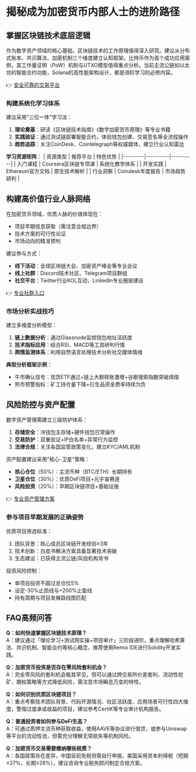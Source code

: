 # 揭秘成为加密货币内部人士的进阶路径

## 掌握区块链技术底层逻辑
作为数字资产领域的核心基础，区块链技术的工作原理值得深入研究。建议从分布式账本、共识算法、加密机制三个维度建立认知框架。比特币作为首个成功应用案例，其工作量证明（PoW）机制与UTXO模型值得重点分析。当前主流公链如以太坊的智能合约功能，Solana的高性能架构设计，都是进阶学习的必修内容。

👉 [安全可靠的交易平台](https://bit.ly/okx_welcome)

### 构建系统化学习体系
建议采用"三位一体"学习法：
1. **理论奠基**：研读《区块链技术指南》《数字加密货币原理》等专业书籍
2. **实践验证**：通过测试链部署智能合约，体验钱包创建、交易签名等全流程操作
3. **趋势追踪**：关注CoinDesk、Cointelegraph等权威媒体，建立行业认知雷达

**学习资源矩阵**：
| 资源类型 | 推荐平台 | 特色优势 |
|---------|----------|----------|
| 入门课程 | Coursera区块链专项课 | 系统化教学体系 |
| 开发实践 | Ethereum官方文档 | 原生技术解析 |
| 行业洞察 | Coindesk年度报告 | 市场趋势研判 |

## 构建高价值行业人脉网络
在加密货币领域，优质人脉的价值体现在：
- 项目早期信息获取（需注意合规边界）
- 技术方案的可行性论证
- 市场动向的精准预判

建议参与方式：
- **线下活动**：全球区块链大会、加密资产峰会等专业会议
- **线上社群**：Discord技术社区、Telegram项目群组
- **社交平台**：Twitter行业KOL互动，LinkedIn专业圈层建设

👉 [专业社群入口](https://bit.ly/okx_welcome)

### 市场分析实战技巧
建立多维度分析模型：
1. **链上数据分析**：通过Glassnode监控钱包地址活跃度
2. **技术指标应用**：结合RSI、MACD等工具研判行情
3. **舆情监测体系**：利用自然语言处理技术分析社交媒体情绪

**典型分析框架示例**：
- 牛市确认信号：现货ETF通过+链上大额转账激增+谷歌搜索指数突破阈值
- 熊市预警指标：矿工持仓量下降+衍生品资金费率持续为负

## 风险防控与资产配置
数字资产管理需建立三级防护体系：
1. **存储安全**：冷钱包主存储+硬件钱包日常操作
2. **交易防护**：双重验证+IP白名单+异常行为监控
3. **法律合规**：关注各国监管政策变化，建立KYC/AML机制

资产配置建议采用"核心-卫星"策略：
- **核心仓位**（50%）：主流币种（BTC/ETH）长期持有
- **卫星仓位**（30%）：优质DeFi项目+元宇宙赛道
- **风险投资**（20%）：早期区块链项目+基础设施

👉 [专业资产管理方案](https://bit.ly/okx_welcome)

### 参与项目早期发展的正确姿势
优质项目筛选标准：
1. 团队背景：核心成员区块链开发经验≥3年
2. 技术创新：白皮书解决方案具备显著技术突破
3. 生态建设：已获得主流公链/风投机构背书

投资风险控制：
- 单项目投资不超过总仓位5%
- 设定-30%止损线与+200%止盈线
- 持有周期与项目发展路线图匹配

## FAQ高频问答
**Q：如何快速掌握区块链技术原理？**  
A：建议通过「理论学习+测试网实操+项目审计」三阶段进阶，重点理解哈希算法、共识机制、智能合约等核心概念，推荐使用Remix IDE进行Solidity开发实践。

**Q：加密货币投资是否存在零风险套利机会？**  
A：完全零风险的套利机会极其罕见，但可以通过跨交易所价差套利、流动性挖矿、期权策略等方式降低风险，需注意市场瞬息万变的特性。

**Q：如何识别优质区块链项目？**  
A：重点考察技术团队背景、代码开源情况、社区活跃度、应用场景可行性四大维度，警惕过度承诺收益的项目，建议参考CertiK等专业审计机构报告。

**Q：普通投资者如何参与DeFi生态？**  
A：可通过质押主流币种获取收益，使用AAVE等协议进行借贷，或参与Uniswap等平台的流动性池，但需充分理解无常损失等机制风险。

**Q：加密货币交易需要缴纳哪些税费？**  
A：各国政策存在差异，中国目前免税但需自行申报，美国采用资本利得税（短期≤37%，长期≤28%），建议咨询专业税务顾问制定合规方案。
